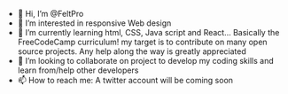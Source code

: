 - 👋 Hi, I’m @FeltPro
- 👀 I’m interested in responsive Web design
- 🌱 I’m currently learning html, CSS, Java script and React... Basically the FreeCodeCamp curriculum! my target is to contribute on many open source projects. Any help along the way is greatly appreciated
- 💞️ I’m looking to collaborate on project to develop my coding skills and learn from/help other developers
- 📫 How to reach me: A twitter account will be coming soon 

<!---
FeltPro/FeltPro is a ✨ special ✨ repository because its `README.md` (this file) appears on your GitHub profile.
You can click the Preview link to take a look at your changes.
--->
